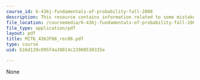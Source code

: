 ```yaml
---
course_id: 6-436j-fundamentals-of-probability-fall-2008
description: This resource contains information related to some mistake on exam.
file_location: /coursemedia/6-436j-fundamentals-of-probability-fall-2008/b16d139c095f4a38014c22908530315e_MIT6_436JF08_rec08.pdf
file_type: application/pdf
layout: pdf
title: MIT6_436JF08_rec08.pdf
type: course
uid: b16d139c095f4a38014c22908530315e

---
```

None